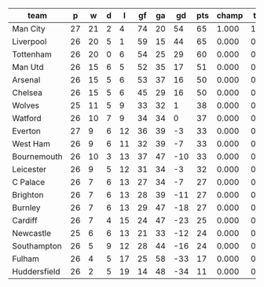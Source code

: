 |     team     | p  | w  | d | l  | gf | ga | gd  | pts | champ | top2  | top3  | top4  |  5-7  | bot4  | bot3  | bot2  |
|--------------|----|----|---|----|----|----|-----|-----|-------|-------|-------|-------|-------|-------|-------|-------|
| Man City     | 27 | 21 | 2 |  4 | 74 | 20 |  54 |  65 | 1.000 | 1.000 | 1.000 | 1.000 | 0.000 | 0.000 | 0.000 | 0.000|
| Liverpool    | 26 | 20 | 5 |  1 | 59 | 15 |  44 |  65 | 0.000 | 0.423 | 0.745 | 0.959 | 0.041 | 0.000 | 0.000 | 0.000|
| Tottenham    | 26 | 20 | 0 |  6 | 54 | 25 |  29 |  60 | 0.000 | 0.191 | 0.493 | 0.896 | 0.104 | 0.000 | 0.000 | 0.000|
| Man Utd      | 26 | 15 | 6 |  5 | 52 | 35 |  17 |  51 | 0.000 | 0.377 | 0.709 | 0.948 | 0.052 | 0.000 | 0.000 | 0.000|
| Arsenal      | 26 | 15 | 5 |  6 | 53 | 37 |  16 |  50 | 0.000 | 0.000 | 0.001 | 0.010 | 0.990 | 0.000 | 0.000 | 0.000|
| Chelsea      | 26 | 15 | 5 |  6 | 45 | 29 |  16 |  50 | 0.000 | 0.010 | 0.052 | 0.187 | 0.813 | 0.000 | 0.000 | 0.000|
| Wolves       | 25 | 11 | 5 |  9 | 33 | 32 |   1 |  38 | 0.000 | 0.000 | 0.000 | 0.000 | 0.000 | 0.009 | 0.009 | 0.007|
| Watford      | 26 | 10 | 7 |  9 | 34 | 34 |   0 |  37 | 0.000 | 0.000 | 0.000 | 0.000 | 0.013 | 0.017 | 0.000 | 0.000|
| Everton      | 27 |  9 | 6 | 12 | 36 | 39 |  -3 |  33 | 0.000 | 0.000 | 0.000 | 0.000 | 0.089 | 0.000 | 0.000 | 0.000|
| West Ham     | 26 |  9 | 6 | 11 | 32 | 39 |  -7 |  33 | 0.000 | 0.000 | 0.000 | 0.000 | 0.012 | 0.017 | 0.000 | 0.000|
| Bournemouth  | 26 | 10 | 3 | 13 | 37 | 47 | -10 |  33 | 0.000 | 0.000 | 0.000 | 0.000 | 0.045 | 0.006 | 0.000 | 0.000|
| Leicester    | 26 |  9 | 5 | 12 | 31 | 34 |  -3 |  32 | 0.000 | 0.000 | 0.000 | 0.000 | 0.273 | 0.000 | 0.000 | 0.000|
| C Palace     | 26 |  7 | 6 | 13 | 27 | 34 |  -7 |  27 | 0.000 | 0.000 | 0.000 | 0.000 | 0.100 | 0.001 | 0.000 | 0.000|
| Brighton     | 26 |  7 | 6 | 13 | 28 | 39 | -11 |  27 | 0.000 | 0.000 | 0.000 | 0.000 | 0.003 | 0.066 | 0.000 | 0.000|
| Burnley      | 26 |  7 | 6 | 13 | 29 | 47 | -18 |  27 | 0.000 | 0.000 | 0.000 | 0.000 | 0.409 | 0.000 | 0.000 | 0.000|
| Cardiff      | 26 |  7 | 4 | 15 | 24 | 47 | -23 |  25 | 0.000 | 0.000 | 0.000 | 0.000 | 0.000 | 0.000 | 0.000 | 0.000|
| Newcastle    | 25 |  6 | 6 | 13 | 21 | 33 | -12 |  24 | 0.000 | 0.000 | 0.000 | 0.000 | 0.056 | 0.006 | 0.000 | 0.000|
| Southampton  | 26 |  5 | 9 | 12 | 28 | 44 | -16 |  24 | 0.000 | 0.000 | 0.000 | 0.000 | 0.000 | 0.340 | 0.000 | 0.000|
| Fulham       | 26 |  4 | 5 | 17 | 25 | 58 | -33 |  17 | 0.000 | 0.000 | 0.000 | 0.000 | 0.000 | 0.000 | 0.000 | 0.000|
| Huddersfield | 26 |  2 | 5 | 19 | 14 | 48 | -34 |  11 | 0.000 | 0.000 | 0.000 | 0.000 | 0.000 | 0.546 | 0.000 | 0.000|
